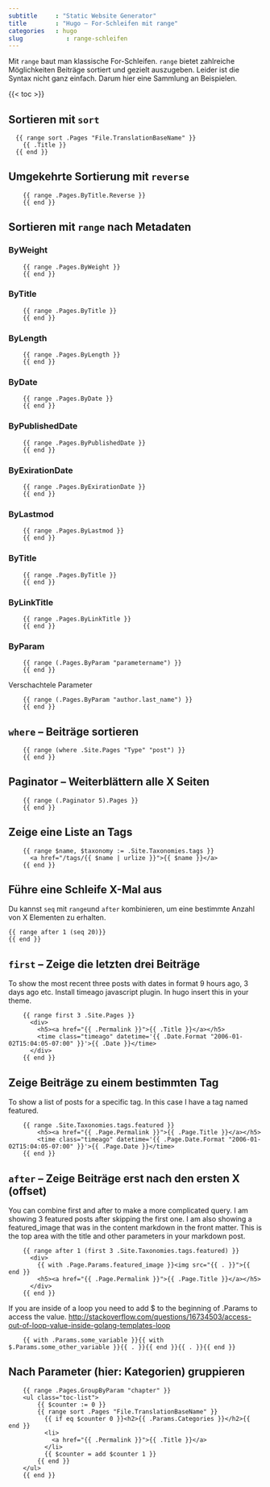 ```yaml
---
subtitle     : "Static Website Generator"
title        : "Hugo – For-Schleifen mit range"
categories   : hugo
slug            : range-schleifen
---
```

Mit `range` baut man klassische For-Schleifen. `range` bietet zahlreiche Möglichkeiten Beiträge sortiert und gezielt auszugeben. Leider ist die Syntax nicht ganz einfach. Darum hier eine Sammlung an Beispielen.
<!--more-->

{{< toc >}}

## Sortieren mit `sort`

~~~~
  {{ range sort .Pages "File.TranslationBaseName" }}
    {{ .Title }}
  {{ end }}
~~~~

## Umgekehrte Sortierung mit `reverse`

~~~~
    {{ range .Pages.ByTitle.Reverse }}
    {{ end }}
~~~~

## Sortieren mit `range` nach Metadaten

### ByWeight

~~~~
    {{ range .Pages.ByWeight }}
    {{ end }}
~~~~

### ByTitle

~~~~
    {{ range .Pages.ByTitle }}
    {{ end }}
~~~~

### ByLength

~~~~
    {{ range .Pages.ByLength }}
    {{ end }}
~~~~

### ByDate

~~~~
    {{ range .Pages.ByDate }}
    {{ end }}
~~~~

### ByPublishedDate

~~~~
    {{ range .Pages.ByPublishedDate }}
    {{ end }}
~~~~

### ByExirationDate

~~~~
    {{ range .Pages.ByExirationDate }}
    {{ end }}
~~~~

### ByLastmod

~~~~
    {{ range .Pages.ByLastmod }}
    {{ end }}
~~~~

### ByTitle

~~~~
    {{ range .Pages.ByTitle }}
    {{ end }}
~~~~

### ByLinkTitle

~~~~
    {{ range .Pages.ByLinkTitle }}
    {{ end }}
~~~~

### ByParam

~~~~
    {{ range (.Pages.ByParam "parametername") }}
    {{ end }}
~~~~

Verschachtele Parameter

~~~~
    {{ range (.Pages.ByParam "author.last_name") }}
    {{ end }}
~~~~

## `where` – Beiträge sortieren

~~~~
    {{ range (where .Site.Pages "Type" "post") }}
    {{ end }}
~~~~

## Paginator – Weiterblättern alle X Seiten

~~~~
    {{ range (.Paginator 5).Pages }}
    {{ end }}
~~~~

## Zeige eine Liste an Tags

~~~~
    {{ range $name, $taxonomy := .Site.Taxonomies.tags }}
      <a href="/tags/{{ $name | urlize }}">{{ $name }}</a>
    {{ end }}
~~~~

## Führe eine Schleife X-Mal aus

Du kannst `seq` mit `range`und `after` kombinieren, um eine bestimmte Anzahl von X Elementen zu erhalten.

~~~~
{{ range after 1 (seq 20)}}
{{ end }}
~~~~


## `first` – Zeige die letzten drei Beiträge

To show the most recent three posts with dates in format 9 hours ago, 3 days ago etc. Install timeago javascript plugin. In hugo insert this in your theme.

~~~~
    {{ range first 3 .Site.Pages }}
      <div>
        <h5><a href="{{ .Permalink }}">{{ .Title }}</a></h5>
        <time class="timeago" datetime='{{ .Date.Format "2006-01-02T15:04:05-07:00" }}'>{{ .Date }}</time>
      </div>
    {{ end }}
~~~~

## Zeige Beiträge zu einem bestimmten Tag

To show a list of posts for a specific tag. In this case I have a tag named featured.

~~~~
    {{ range .Site.Taxonomies.tags.featured }}
        <h5><a href="{{ .Page.Permalink }}">{{ .Page.Title }}</a></h5>
        <time class="timeago" datetime='{{ .Page.Date.Format "2006-01-02T15:04:05-07:00" }}'>{{ .Page.Date }}</time>
    {{ end }}
~~~~

## `after` – Zeige Beiträge erst nach den ersten X (offset)

You can combine first and after to make a more complicated query. I am showing 3 featured posts after skipping the first one. I am also showing a featured_image that was in the content markdown in the front matter. This is the top area with the title and other parameters in your markdown post.

~~~~
    {{ range after 1 (first 3 .Site.Taxonomies.tags.featured) }}
      <div>
        {{ with .Page.Params.featured_image }}<img src="{{ . }}">{{ end }}
        <h5><a href="{{ .Page.Permalink }}">{{ .Page.Title }}</a></h5>
      </div>
    {{ end }}
~~~~

If you are inside of a loop you need to add $ to the beginning of .Params to access the value. http://stackoverflow.com/questions/16734503/access-out-of-loop-value-inside-golang-templates-loop

~~~~
    {{ with .Params.some_variable }}{{ with $.Params.some_other_variable }}{{ . }}{{ end }}{{ . }}{{ end }}
~~~~

## Nach Parameter (hier: Kategorien) gruppieren

~~~~
    {{ range .Pages.GroupByParam "chapter" }}
    <ul class="toc-list">
        {{ $counter := 0 }}
        {{ range sort .Pages "File.TranslationBaseName" }}
          {{ if eq $counter 0 }}<h2>{{ .Params.Categories }}</h2>{{ end }}
          <li>
            <a href="{{ .Permalink }}">{{ .Title }}</a>
          </li>
          {{ $counter = add $counter 1 }}
        {{ end }}
    </ul>
    {{ end }}
~~~~
